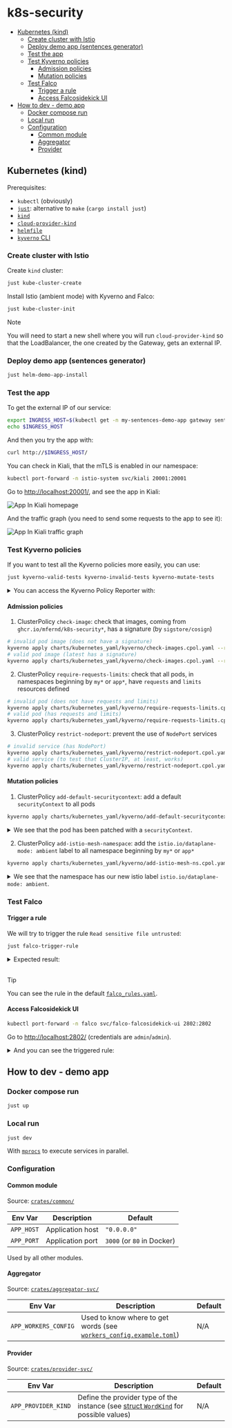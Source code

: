 # k8s-security

- [Kubernetes (kind)](#kubernetes-kind)
  - [Create cluster with Istio](#create-cluster-with-istio)
  - [Deploy demo app (sentences generator)](#deploy-demo-app-sentences-generator)
  - [Test the app](#test-the-app)
  - [Test Kyverno policies](#test-kyverno-policies)
    - [Admission policies](#admission-policies)
    - [Mutation policies](#mutation-policies)
  - [Test Falco](#test-falco)
    - [Trigger a rule](#trigger-a-rule)
    - [Access Falcosidekick UI](#access-falcosidekick-ui)
- [How to dev - demo app](#how-to-dev---demo-app)
  - [Docker compose run](#docker-compose-run)
  - [Local run](#local-run)
  - [Configuration](#configuration)
    - [Common module](#common-module)
    - [Aggregator](#aggregator)
    - [Provider](#provider)

## Kubernetes (kind)

Prerequisites:
- `kubectl` (obviously)
- [`just`](https://github.com/casey/just): alternative to `make` (`cargo install just`)
- [`kind`](https://github.com/kubernetes-sigs/kind)
- [`cloud-provider-kind`](https://github.com/kubernetes-sigs/cloud-provider-kind)
- [`helmfile`](https://github.com/helmfile/helmfile)
- [`kyverno` CLI](https://kyverno.io/docs/kyverno-cli/)

### Create cluster with Istio

Create `kind` cluster:

```bash
just kube-cluster-create
```

Install Istio (ambient mode) with Kyverno and Falco:

```bash
just kube-cluster-init
```

> [!NOTE]
> You will need to start a new shell where you will run `cloud-provider-kind` so that the LoadBalancer, the one created by the Gateway, gets an external IP.

### Deploy demo app (sentences generator)

```bash
just helm-demo-app-install
```

### Test the app

To get the external IP of our service:

```bash
export INGRESS_HOST=$(kubectl get -n my-sentences-demo-app gateway sentences-demo-app-gw -o jsonpath='{.status.addresses[0].value}')
echo $INGRESS_HOST
```

And then you try the app with:

```bash
curl http://$INGRESS_HOST/
```

You can check in Kiali, that the mTLS is enabled in our namespace:

```bash
kubectl port-forward -n istio-system svc/kiali 20001:20001
```

Go to [http://localhost:20001/](http://localhost:20001/), and see the app in Kiali:

![App In Kiali homepage](./docs/app_in_kiali.png)

And the traffic graph (you need to send some requests to the app to see it):

![App In Kiali traffic graph](./docs/traffic_graph_kiali.png)

### Test Kyverno policies

If you want to test all the Kyverno policies more easily, you can use:

```bash
just kyverno-valid-tests kyverno-invalid-tests kyverno-mutate-tests
```

<details>
  <summary>You can access the Kyverno Policy Reporter with:</summary>

```bash
kubectl port-forward -n kyverno svc/policy-reporter-ui 8082:8080
```

And go to [http://localhost:8082/](http://localhost:8082/).

</details>

#### Admission policies

1. ClusterPolicy `check-image`: check that images, coming from `ghcr.io/mfernd/k8s-security*`, has a signature (by `sigstore/cosign`)

```bash
# invalid pod image (does not have a signature)
kyverno apply charts/kubernetes_yaml/kyverno/check-images.cpol.yaml --resource charts/kubernetes_yaml/kyverno/tests/invalid-pod-image.yaml
# valid pod image (latest has a signature)
kyverno apply charts/kubernetes_yaml/kyverno/check-images.cpol.yaml --resource charts/kubernetes_yaml/kyverno/tests/valid-pod.yaml
```

2. ClusterPolicy `require-requests-limits`: check that all pods, in namespaces beginning by `my*` or `app*`, have `requests` and `limits` resources defined

```bash
# invalid pod (does not have requests and limits)
kyverno apply charts/kubernetes_yaml/kyverno/require-requests-limits.cpol.yaml --resource charts/kubernetes_yaml/kyverno/tests/invalid-pod-requests-limits.yaml
# valid pod (has requests and limits)
kyverno apply charts/kubernetes_yaml/kyverno/require-requests-limits.cpol.yaml --resource charts/kubernetes_yaml/kyverno/tests/valid-pod.yaml
```

3. ClusterPolicy `restrict-nodeport`: prevent the use of `NodePort` services

```bash
# invalid service (has NodePort)
kyverno apply charts/kubernetes_yaml/kyverno/restrict-nodeport.cpol.yaml --resource charts/kubernetes_yaml/kyverno/tests/invalid-svc-nodeport.yaml
# valid service (to test that ClusterIP, at least, works)
kyverno apply charts/kubernetes_yaml/kyverno/restrict-nodeport.cpol.yaml --resource charts/kubernetes_yaml/kyverno/tests/valid-svc-clusterip.yaml
```

#### Mutation policies

1. ClusterPolicy `add-default-securitycontext`: add a default `securityContext` to all pods

```bash
kyverno apply charts/kubernetes_yaml/kyverno/add-default-securitycontext.cpol.yaml --resource charts/kubernetes_yaml/kyverno/tests/mutate-pod-security-context.yaml
```

<details>
  <summary>We see that the pod has been patched with a <code>securityContext</code>.</summary>

```
Applying 3 policy rule(s) to 1 resource(s)...

mutate policy add-default-securitycontext applied to default/Pod/nginx:
apiVersion: v1
kind: Pod
metadata:
  name: nginx
  namespace: default
spec:
  containers:
  - image: nginx:1.27.3
    name: nginx
    ports:
    - containerPort: 80
  securityContext:
    fsGroup: 2000
    runAsGroup: 3000
    runAsNonRoot: true
    runAsUser: 1000

---

pass: 1, fail: 0, warn: 0, error: 0, skip: 0
```

</details>

2. ClusterPolicy `add-istio-mesh-namespace`: add the `istio.io/dataplane-mode: ambient` label to all namespace beginning by `my*` or `app*`

```bash
kyverno apply charts/kubernetes_yaml/kyverno/add-istio-mesh-ns.cpol.yaml --resource charts/kubernetes_yaml/kyverno/tests/mutate-ns-istio-mesh.yaml
```

<details>
  <summary>We see that the namespace has our new istio label <code>istio.io/dataplane-mode: ambient</code>.</summary>

```
Applying 1 policy rule(s) to 1 resource(s)...

mutate policy add-istio-mesh-namespace applied to default/Namespace/my-namespace:
apiVersion: v1
kind: Namespace
metadata:
  labels:
    istio.io/dataplane-mode: ambient
  name: my-namespace
  namespace: default

---

pass: 1, fail: 0, warn: 0, error: 0, skip: 0
```

</details>

### Test Falco

#### Trigger a rule

We will try to trigger the rule `Read sensitive file untrusted`:

```bash
just falco-trigger-rule
```

<details>
  <summary>Expected result:</summary>

```json
{
  "hostname":"mfernd-k8s-security-control-plane",
  "output":"17:55:52.489810605: Warning Sensitive file opened for reading by non-trusted program (file=/etc/shadow gparent=<NA> ggparent=<NA> gggparent=<NA> evt_type=openat user=root user_uid=0 user_loginuid=-1 process=cat proc_exepath=/usr/bin/cat parent=containerd-shim command=cat /etc/shadow terminal=34816 container_id=edabb60361fc container_image=docker.io/library/nginx container_image_tag=1.27 container_name=bayrou k8s_ns=trigger-falco-rule k8s_pod_name=bayrou)",
  "output_fields":{
    "container.id":"edabb60361fc",
    "container.image.repository":"docker.io/library/nginx",
    "container.image.tag":"1.27",
    "container.name":"bayrou",
    "evt.time":1734890152489810605,
    "evt.type":"openat",
    "fd.name":"/etc/shadow",
    "k8s.ns.name":"trigger-falco-rule",
    "k8s.pod.name":"bayrou",
    "proc.aname[2]":"<NA>",
    "proc.aname[3]":null,
    "proc.aname[4]":null,
    "proc.cmdline":"cat /etc/shadow",
    "proc.exepath":"/usr/bin/cat",
    "proc.name":"cat",
    "proc.pname":"containerd-shim",
    "proc.tty":34816,
    "user.loginuid":-1,
    "user.name":"root",
    "user.uid":0
  },
  "priority":"Warning",
  "rule":"Read sensitive file untrusted",
  "source":"syscall",
  "tags":[
    "T1555",
    "container",
    "filesystem",
    "host",
    "maturity_stable",
    "mitre_credential_access"
  ],
  "time":"2024-12-22T17:55:52.489810605Z"
}
```

</details>
<br>

> [!TIP]
> You can see the rule in the default [`falco_rules.yaml`](https://github.com/falcosecurity/rules/blob/283a62f464bbd9b35cb2fb3a7368720151b2aafc/rules/falco_rules.yaml#L398C9-L398C38).

#### Access Falcosidekick UI

```bash
kubectl port-forward -n falco svc/falco-falcosidekick-ui 2802:2802
```

Go to [http://localhost:2802/](http://localhost:2802/events/?since=24h&rule=Read%20sensitive%20file%20untrusted&filter=) (credentials are `admin`/`admin`).

<details>
  <summary>And you can see the triggered rule:</summary>

![Events in Falcosidekick UI](./docs/event_falcosidekick_ui.png)

</details>

## How to dev - demo app

### Docker compose run

```bash
just up
```

### Local run

```bash
just dev
```

With [`mprocs`](https://github.com/pvolok/mprocs) to execute services in parallel.

### Configuration

#### Common module

Source: [`crates/common/`](./crates/common/)

| Env Var    | Description      | Default                    |
| ---------- | ---------------- | -------------------------- |
| `APP_HOST` | Application host | `"0.0.0.0"`                |
| `APP_PORT` | Application port | `3000` (or `80` in Docker) |

Used by all other modules.

#### Aggregator

Source: [`crates/aggregator-svc/`](./crates/aggregator-svc/)

| Env Var              | Description                                                                                                                | Default |
| -------------------- | -------------------------------------------------------------------------------------------------------------------------- | ------- |
| `APP_WORKERS_CONFIG` | Used to know where to get words (see [`workers_config.example.toml`](./crates/aggregator-svc/workers_config.example.toml)) | N/A     |

#### Provider

Source: [`crates/provider-svc/`](./crates/provider-svc/)

| Env Var             | Description                                                                                                              | Default |
| ------------------- | ------------------------------------------------------------------------------------------------------------------------ | ------- |
| `APP_PROVIDER_KIND` | Define the provider type of the instance (see [struct `WordKind`](./crates/common/src/word_kind.rs) for possible values) | N/A     |
